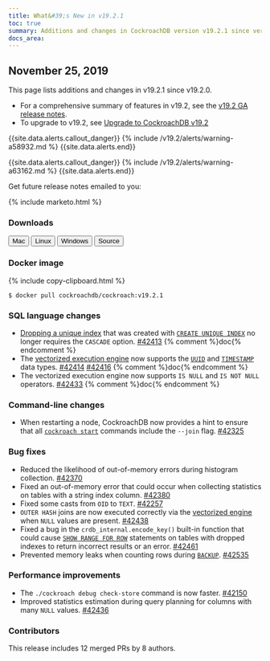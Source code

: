 ```yaml
---
title: What&#39;s New in v19.2.1
toc: true
summary: Additions and changes in CockroachDB version v19.2.1 since version v19.2.0
docs_area: 
---
```


## November 25, 2019

This page lists additions and changes in v19.2.1 since v19.2.0.

- For a comprehensive summary of features in v19.2, see the [v19.2 GA release notes](v19.2.0.html).
- To upgrade to v19.2, see [Upgrade to CockroachDB v19.2](../v19.2/upgrade-cockroach-version.html)

{{site.data.alerts.callout_danger}}
{% include /v19.2/alerts/warning-a58932.md %}
{{site.data.alerts.end}}

{{site.data.alerts.callout_danger}}
{% include /v19.2/alerts/warning-a63162.md %}
{{site.data.alerts.end}}

Get future release notes emailed to you:

{% include marketo.html %}

### Downloads

<div id="os-tabs" class="clearfix os-tabs_button-outline-primary">
    <a href="https://binaries.cockroachdb.com/cockroach-v19.2.1.darwin-10.9-amd64.tgz"><button id="mac" data-eventcategory="mac-binary-release-notes">Mac</button></a>
    <a href="https://binaries.cockroachdb.com/cockroach-v19.2.1.linux-amd64.tgz"><button id="linux" data-eventcategory="linux-binary-release-notes">Linux</button></a>
    <a href="https://binaries.cockroachdb.com/cockroach-v19.2.1.windows-6.2-amd64.zip"><button id="windows" data-eventcategory="windows-binary-release-notes">Windows</button></a>
    <a href="https://binaries.cockroachdb.com/cockroach-v19.2.1.src.tgz"><button id="source" data-eventcategory="source-release-notes">Source</button></a>
</div>

### Docker image

{% include copy-clipboard.html %}
~~~shell
$ docker pull cockroachdb/cockroach:v19.2.1
~~~

### SQL language changes

- [Dropping a unique index](../v19.2/drop-index.html) that was created with [`CREATE UNIQUE INDEX`](../v19.2/create-index.html) no longer requires the `CASCADE` option. [#42413][#42413] {% comment %}doc{% endcomment %}
- The [vectorized execution engine](../v19.2/vectorized-execution.html) now supports the [`UUID`](../v19.2/uuid.html) and [`TIMESTAMP`](../v19.2/timestamp.html) data types. [#42414][#42414] [#42416][#42416] {% comment %}doc{% endcomment %}
- The vectorized execution engine now supports `IS NULL` and `IS NOT NULL` operators. [#42433][#42433] {% comment %}doc{% endcomment %}

### Command-line changes

- When restarting a node, CockroachDB now provides a hint to ensure that all [`cockroach start`](../v19.2/cockroach-start.html) commands include the `--join` flag. [#42325][#42325]

### Bug fixes

- Reduced the likelihood of out-of-memory errors during histogram collection. [#42370][#42370]
- Fixed an out-of-memory error that could occur when collecting statistics on tables with a string index column. [#42380][#42380]
- Fixed some casts from `OID` to `TEXT`. [#42257][#42257]
- `OUTER HASH` joins are now executed correctly via the [vectorized engine](../v19.2/vectorized-execution.html) when `NULL` values are present. [#42438][#42438]
- Fixed a bug in the `crdb_internal.encode_key()` built-in function that could cause [`SHOW RANGE FOR ROW`](../v19.2/show-range-for-row.html) statements on tables with dropped indexes to return incorrect results or an error. [#42461][#42461]
- Prevented memory leaks when counting rows during [`BACKUP`](../v19.2/backup.html). [#42535][#42535]

### Performance improvements

- The `./cockroach debug check-store` command is now faster. [#42150][#42150]
- Improved statistics estimation during query planning for columns with many `NULL` values. [#42436][#42436]

### Contributors

This release includes 12 merged PRs by 8 authors.

[#42150]: https://github.com/cockroachdb/cockroach/pull/42150
[#42257]: https://github.com/cockroachdb/cockroach/pull/42257
[#42370]: https://github.com/cockroachdb/cockroach/pull/42370
[#42380]: https://github.com/cockroachdb/cockroach/pull/42380
[#42413]: https://github.com/cockroachdb/cockroach/pull/42413
[#42414]: https://github.com/cockroachdb/cockroach/pull/42414
[#42416]: https://github.com/cockroachdb/cockroach/pull/42416
[#42433]: https://github.com/cockroachdb/cockroach/pull/42433
[#42436]: https://github.com/cockroachdb/cockroach/pull/42436
[#42438]: https://github.com/cockroachdb/cockroach/pull/42438
[#42461]: https://github.com/cockroachdb/cockroach/pull/42461
[#42535]: https://github.com/cockroachdb/cockroach/pull/42535
[#42325]: https://github.com/cockroachdb/cockroach/pull/42325
